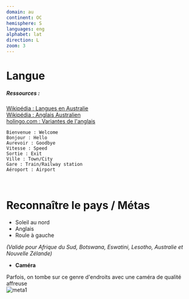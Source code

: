 ```yaml
---
domain: au
continent: OC
hemisphere: S
languages: eng
alphabet: lat
direction: L
zoom: 3
---
```


# Langue

##### Ressources :

[Wikipédia : Langues en Australie](https://fr.wikipedia.org/wiki/Australie#Langues)  
[Wikipédia : Anglais Australien](https://fr.wikipedia.org/wiki/Anglais_australien)  
[holingo.com : Variantes de l'anglais](https://www.holingo.com/fr/actualites/les-variantes-de-langlais)

```
Bienvenue : Welcome
Bonjour : Hello 
Aurevoir : Goodbye 
Vitesse : Speed
Sortie : Exit
Ville : Town/City
Gare : Train/Railway station
Aéroport : Airport
```

<br/>

# Reconnaître le pays / Métas

- Soleil au nord 
- Anglais
- Roule à gauche

_(Valide pour Afrique du Sud, Botswana, Eswatini, Lesotho, Australie et Nouvelle Zélande)_

- **Caméra**

Parfois, on tombe sur ce genre d'endroits avec une caméra de qualité affreuse  
![meta1](/images/au_geoguessr.png)
